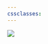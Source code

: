 ```yaml
---
cssclasses:
---
```


<div id='stars2'></div>
<div id='stars3'></div>
<div id='stars4'></div>

![](https://www.youtube.com/watch?v=wM3hRoneoVg)
